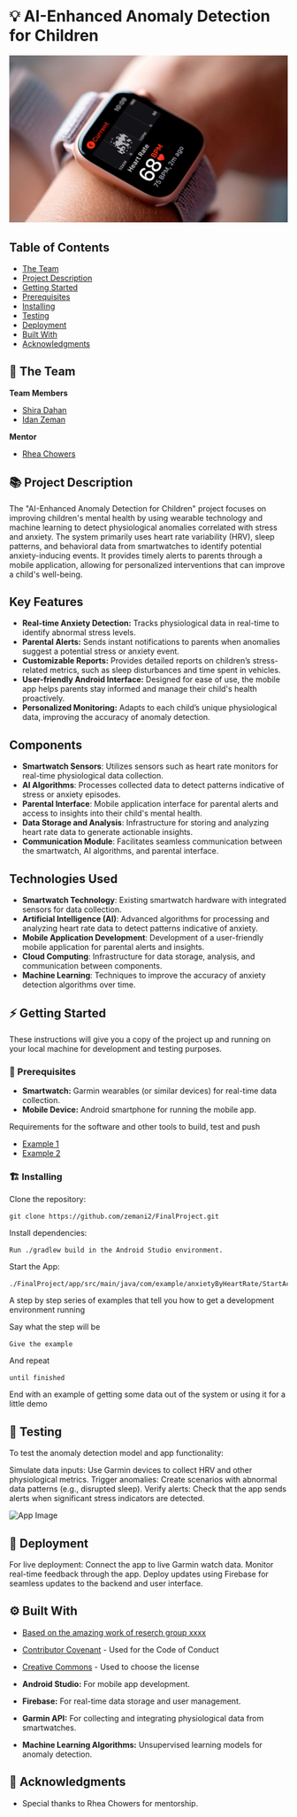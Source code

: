 # 💡 AI-Enhanced Anomaly Detection for Children 

<!-- cool project cover image -->
![Project Cover Image](Apple-watch-HR-main-1-1024x614.jpg)

<!-- table of content -->
## Table of Contents
- [The Team](#the-team)
- [Project Description](#project-description)
- [Getting Started](#getting-started)
- [Prerequisites](#prerequisites)
- [Installing](#installing)
- [Testing](#testing)
- [Deployment](#deployment)
- [Built With](#built-with)
- [Acknowledgments](#acknowledgments)


## 👥 The Team 
**Team Members**
- [Shira Dahan](shira.dahan@mail.huji.ac.il)
- [Idan Zeman](idan.zeman@mail.huji.ac.il)

**Mentor**
- [Rhea Chowers](rhea.chowers@mail.huji.ac.il)


## 📚 Project Description
The "AI-Enhanced Anomaly Detection for Children" project focuses on improving children's mental health by using wearable technology and machine learning to detect physiological anomalies correlated with stress and anxiety. The system primarily uses heart rate variability (HRV), sleep patterns, and behavioral data from smartwatches to identify potential anxiety-inducing events. It provides timely alerts to parents through a mobile application, allowing for personalized interventions that can improve a child's well-being.

## Key Features
- **Real-time Anxiety Detection:** Tracks physiological data in real-time to identify abnormal stress levels.
- **Parental Alerts:** Sends instant notifications to parents when anomalies suggest a potential stress or anxiety event.
- **Customizable Reports:** Provides detailed reports on children’s stress-related metrics, such as sleep disturbances and time spent in vehicles.
- **User-friendly Android Interface:** Designed for ease of use, the mobile app helps parents stay informed and manage their child's health proactively.
- **Personalized Monitoring:** Adapts to each child’s unique physiological data, improving the accuracy of anomaly detection.

## Components
- **Smartwatch Sensors**: Utilizes sensors such as heart rate monitors for real-time physiological data collection.
- **AI Algorithms**: Processes collected data to detect patterns indicative of stress or anxiety episodes.
- **Parental Interface**: Mobile application interface for parental alerts and access to insights into their child's mental health.
- **Data Storage and Analysis**: Infrastructure for storing and analyzing heart rate data to generate actionable insights.
- **Communication Module**: Facilitates seamless communication between the smartwatch, AI algorithms, and parental interface.

## Technologies Used
- **Smartwatch Technology**: Existing smartwatch hardware with integrated sensors for data collection.
- **Artificial Intelligence (AI)**: Advanced algorithms for processing and analyzing heart rate data to detect patterns indicative of anxiety.
- **Mobile Application Development**: Development of a user-friendly mobile application for parental alerts and insights.
- **Cloud Computing**: Infrastructure for data storage, analysis, and communication between components.
- **Machine Learning**: Techniques to improve the accuracy of anxiety detection algorithms over time.

## ⚡ Getting Started

These instructions will give you a copy of the project up and running on
your local machine for development and testing purposes. 

### 🧱 Prerequisites
- **Smartwatch:** Garmin wearables (or similar devices) for real-time data collection.
- **Mobile Device:** Android smartphone for running the mobile app.

Requirements for the software and other tools to build, test and push 
- [Example 1](https://www.example.com)
- [Example 2](https://www.example.com)

### 🏗️ Installing
Clone the repository: 

    git clone https://github.com/zemani2/FinalProject.git
    
Install dependencies: 

    Run ./gradlew build in the Android Studio environment.

Start the App:

    ./FinalProject/app/src/main/java/com/example/anxietyByHeartRate/StartActivity.java


A step by step series of examples that tell you how to get a development environment running

Say what the step will be

    Give the example

And repeat

    until finished

End with an example of getting some data out of the system or using it
for a little demo

## 🧪 Testing
To test the anomaly detection model and app functionality:

Simulate data inputs: Use Garmin devices to collect HRV and other physiological metrics.
Trigger anomalies: Create scenarios with abnormal data patterns (e.g., disrupted sleep).
Verify alerts: Check that the app sends alerts when significant stress indicators are detected.

![App Image](file:///Users/shirad/Downloads/combined_image_with_larger_space.jpg)

## 🚀 Deployment
For live deployment:
Connect the app to live Garmin watch data.
Monitor real-time feedback through the app.
Deploy updates using Firebase for seamless updates to the backend and user interface.

## ⚙️ Built With
  - [Based on the amazing work of reserch group xxxx](https://www.example.com)
  - [Contributor Covenant](https://www.contributor-covenant.org/) - Used for the Code of Conduct
  - [Creative Commons](https://creativecommons.org/) - Used to choose the license

  - **Android Studio:** For mobile app development.
  - **Firebase:** For real-time data storage and user management.
  - **Garmin API:** For collecting and integrating physiological data from smartwatches.
  - **Machine Learning Algorithms:** Unsupervised learning models for anomaly detection.


## 🙏 Acknowledgments
  - Special thanks to Rhea Chowers for mentorship.
